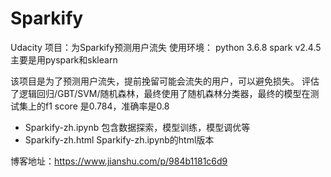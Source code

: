 # Sparkify
Udacity 项目：为Sparkify预测用户流失
使用环境：
python 3.6.8
spark v2.4.5
主要是用pyspark和sklearn

该项目是为了预测用户流失，提前挽留可能会流失的用户，可以避免损失。
评估了逻辑回归/GBT/SVM/随机森林，最终使用了随机森林分类器，最终的模型在测试集上的f1 score 是0.784，准确率是0.8

- Sparkify-zh.ipynb 包含数据探索，模型训练，模型调优等
- Sparkify-zh.html  Sparkify-zh.ipynb的html版本

博客地址：https://www.jianshu.com/p/984b1181c6d9